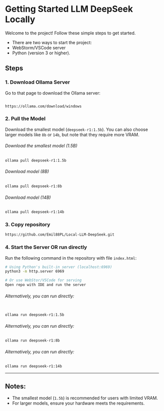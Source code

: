 # Getting Started LLM DeepSeek Locally

Welcome to the project! Follow these simple steps to get started.

- There are two ways to start the project:
- WebStorm/VSCode server
- Python (version 3 or higher). 

## Steps

### 1. Download Ollama Server
Go to that page to download the Ollama server:
```bash

https://ollama.com/download/windows

```

### 2. Pull the Model
Download the smallest model (`deepseek-r1:1.5b`). You can also choose larger models like `8b` or `14b`, but note that they require more VRAM.
###### Download the smallest model (1.5B)
```bash
ollama pull deepseek-r1:1.5b
```

###### Download model (8B)
```bash
ollama pull deepseek-r1:8b
```

###### Download model (14B)
```bash
ollama pull deepseek-r1:14b
```



### 3. Copy repository
```bash
https://github.com/Emil88PL/Local-LLM-DeepSeek.git
```


### 4. Start the Server OR run directly 
Run the following command in the repository with file `index.html`:

```bash
# Using Python's built-in server (localhost:6969)
python3 -m http.server 6969

# Or use WebStor/VSCode for serving
Open repo with IDE and run the server
```
###### Alternatively, you can run directly:
```bash

ollama run deepseek-r1:1.5b
```

###### Alternatively, you can run directly:
```bash
ollama run deepseek-r1:8b
```

###### Alternatively, you can run directly:
```bash
ollama run deepseek-r1:14b
```


---

## Notes:
- The smallest model (`1.5b`) is recommended for users with limited VRAM.
- For larger models, ensure your hardware meets the requirements.
